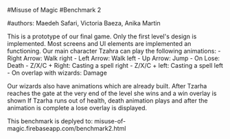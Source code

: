 #Misuse of Magic
#Benchmark 2

#authors: Maedeh Safari, Victoria Baeza, Anika Martin

This is a prototype of our final game.
Only the first level's design is implemented. Most screens and UI elements are implemented an functioning.
Our main character Tzahra can play the following animations:
	- Right Arrow: 				Walk right
	- Left Arrow: 				Walk left
	- Up Arrow:					Jump
	- On Lose:					Death
	- Z/X/C + Right:			Casting a spell right
	- Z/X/C + left: 			Casting a spell left
	- On overlap with wizards:	Damage

Our wizards also have animations which are already built. 
After Tzarha reaches the gate at the very end of the level she wins and a win overlay is shown
If Tzarha runs out of health, death animation plays and after the animation is complete a lose overlay is displayed.

This benchmark is deplyed to: misuse-of-magic.firebaseapp.com/benchmark2.html